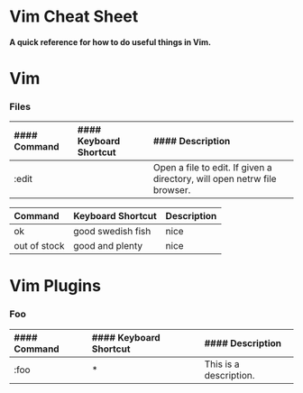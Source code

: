 # Vim Cheat Sheet
#### A quick reference for how to do useful things in Vim.

# [](#vim)Vim
### [](#files)Files
| #### Command       | #### Keyboard Shortcut | #### Description                                                         |
|:-------------------|:-----------------------|:-------------------------------------------------------------------------|
| :edit              |                        | Open a file to edit. If given a directory, will open netrw file browser. |

| Command        | Keyboard Shortcut          | Description |
|:---------------|:---------------------------|:------------|
| ok             | good swedish fish          | nice        |
| out of stock   | good and plenty            | nice        |

# [](#vimplugins)Vim Plugins
### [](#foo)Foo
| #### Command       | #### Keyboard Shortcut | #### Description                                                         |
|:-------------------|:-----------------------|:-------------------------------------------------------------------------|
| :foo               | *<C-f>                 | This is a description.                                                   |
